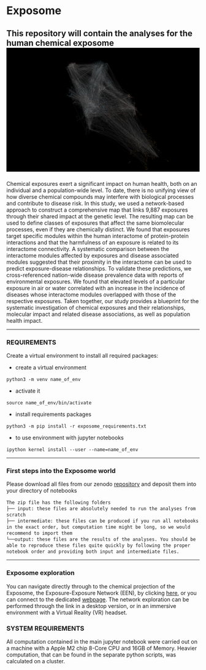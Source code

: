# Exposome
This repository will contain the analyses for the human chemical exposome
![exposome](img/exposome.png)
---
Chemical exposures exert a significant impact on human health, both on an individual and a population-wide level. To date, there is no unifying view of how diverse chemical compounds may interfere with biological processes and contribute to disease risk. In this study, we used a network-based approach to construct a comprehensive map that links 9,887 exposures through their shared impact at the genetic level. The resulting map can be used to define classes of exposures that affect the same biomolecular processes, even if they are chemically distinct. We found that exposures target specific modules within the human interactome of protein-protein interactions and that the harmfulness of an exposure is related to its interactome connectivity. A systematic comparison between the interactome modules affected by exposures and disease associated modules suggested that their proximity in the interactome can be used to predict exposure-disease relationships. To validate these predictions, we cross-referenced nation-wide disease prevalence data with reports of environmental exposures. We found that elevated levels of a particular exposure in air or water correlated with an increase in the incidence of diseases whose interactome modules overlapped with those of the respective exposures. Taken together, our study provides a blueprint for the systematic investigation of chemical exposures and their relationships, molecular impact and related disease associations, as well as population health impact.

---

### REQUIREMENTS

Create a virtual environment to install all required packages:

+ create a virtual environment
```
python3 -m venv name_of_env
```

+ activate it
```
source name_of_env/bin/activate
```

+ install requirements packages
```
python3 -m pip install -r exposome_requirements.txt
```

+ to use environment with jupyter notebooks
```
ipython kernel install --user --name=name_of_env
```

---

### First steps into the Exposome world
Please download all files from our zenodo [repository](https://zenodo.org/records/10829457) and deposit them into your directory of notebooks

```
The zip file has the following folders
├── input: these files are absolutely needed to run the analyses from scratch
├── intermediate: these files can be produced if you run all notebooks in the exact order, but computation time might be long, so we would recommend to import them
└──output: these files are the results of the analyses. You should be able to reproduce these files quite quickly by following the proper notebook order and providing both input and intermediate files.
```

---
### Exposome exploration
You can navigate directly through to the chemical projection of the Exposome, the Exposure-Exposure Network (EEN), by clicking [here](http://exposome.westeurope.cloudapp.azure.com:5000/preview), or you can connect to the dedicated [webpage](https://menchelab.com/exposomeapp). The network exploration can be performed through the link in a desktop version, or in an immersive environment with a Virtual Reality (VR) headset.


### SYSTEM REQUIREMENTS
All computation contained in the main jupyter notebook were carried out on a machine with a Apple M2 chip 8-Core CPU and 16GB of Memory.
Heavier computation, that can be found in the separate python scripts, was calculated on a cluster.
